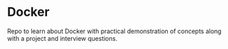 # Docker
Repo to learn about Docker with practical demonstration of concepts along with a project and interview questions.
